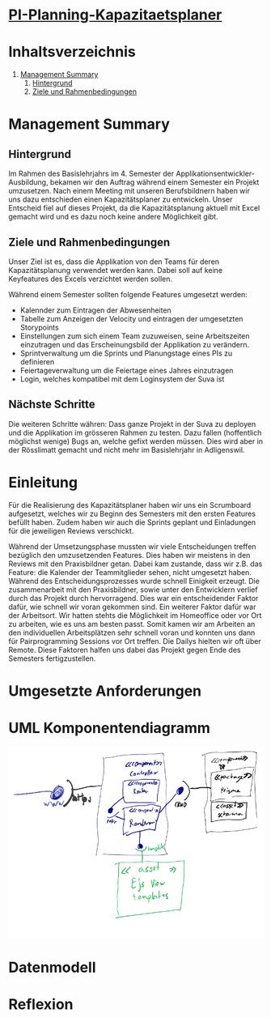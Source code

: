 # [PI-Planning-Kapazitaetsplaner](https://kapazitaetsplaner.atlassian.net/)

# Inhaltsverzeichnis
1. [Management Summary](#management-summary)
   1. [Hintergrund](#hintergrund)
   2. [Ziele und Rahmenbedingungen](#ziele-und-rahmenbedingungen)
# Management Summary
## Hintergrund
Im Rahmen des Basislehrjahrs im 4. Semester der Applikationsentwickler-Ausbildung, bekamen wir den Auftrag während einem Semester ein Projekt umzusetzen. Nach einem Meeting mit unseren Berufsbildnern haben wir uns dazu entschieden einen Kapazitätsplaner zu entwickeln. Unser Entscheid fiel auf dieses Projekt, da die Kapazitätsplanung aktuell mit Excel gemacht wird und es dazu noch keine andere Möglichkeit gibt.

## Ziele und Rahmenbedingungen
Unser Ziel ist es, dass die Applikation von den Teams für deren Kapazitätsplanung verwendet werden kann. Dabei soll auf keine Keyfeatures des Excels verzichtet werden sollen.

Während einem Semester sollten folgende Features umgesetzt werden:
- Kalennder zum Eintragen der Abwesenheiten
- Tabelle zum Anzeigen der Velocity und eintragen der umgesetzten Storypoints
- Einstellungen zum sich einem Team zuzuweisen, seine Arbeitszeiten einzutragen und das Erscheinungsbild der Applikation zu verändern.
- Sprintverwaltung um die Sprints und Planungstage eines PIs zu definieren
- Feiertageverwaltung um die Feiertage eines Jahres einzutragen
- Login, welches kompatibel mit dem Loginsystem der Suva ist

## Nächste Schritte
Die weiteren Schritte währen: Dass ganze Projekt in der Suva zu deployen und die Applikation im grösseren Rahmen zu testen. Dazu fallen (hoffentlich möglichst wenige) Bugs an, welche gefixt werden müssen. Dies wird aber in der Rösslimatt gemacht und nicht mehr im Basislehrjahr in Adligenswil.
# Einleitung


Für die Realisierung des Kapazitätsplaner haben wir uns ein Scrumboard aufgesetzt, welches wir zu Beginn des Semesters mit den ersten Features befüllt haben. Zudem haben wir auch die Sprints geplant und Einladungen für die jeweiligen Reviews verschickt.

Während der Umsetzungsphase mussten wir viele Entscheidungen treffen bezüglich den umzusetzenden Features. Dies haben wir meistens in den Reviews mit den Praxisbildner getan. Dabei kam zustande, dass wir z.B. das Feature: die Kalender der Teammitglieder sehen, nicht umgesetzt haben. Während des Entscheidungsprozesses wurde schnell Einigkeit erzeugt. Die zusammenarbeit mit den Praxisbildner, sowie unter den Entwicklern verlief durch das Projekt durch hervorragend. Dies war ein entscheidender Faktor dafür, wie schnell wir voran gekommen sind. Ein weiterer Faktor dafür war der Arbeitsort. Wir hatten stehts die Möglichkeit im Homeoffice oder vor Ort zu arbeiten, wie es uns am besten passt. Somit kamen wir am Arbeiten an den individuellen Arbeitsplätzen sehr schnell voran und konnten uns dann für Pairprogramming Sessions vor Ort treffen. Die Dailys hielten wir oft über Remote. Diese Faktoren halfen uns dabei das Projekt gegen Ende des Semesters fertigzustellen.



# Umgesetzte Anforderungen
# UML Komponentendiagramm
![](docImgs/komponenten-diagramm.png)
# Datenmodell
# Reflexion